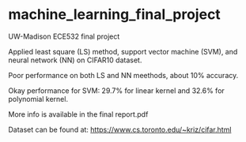 # machine_learning_final_project
UW-Madison ECE532 final project 

Applied least square (LS) method, support vector machine (SVM), and neural network (NN) on CIFAR10 dataset. 

Poor performance on both LS and NN meethods, about 10% accuracy. 

Okay performance for SVM: 29.7% for linear kernel and 32.6% for polynomial kernel. 

More info is available in the final report.pdf

Dataset can be found at: https://www.cs.toronto.edu/~kriz/cifar.html 
